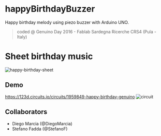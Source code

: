 # happyBirthdayBuzzer
Happy birthday melody using piezo buzzer with Arduino UNO.
> coded @ Genuino Day 2016 - Fablab Sardegna Ricerche CRS4 (Pula - Italy)

# Sheet birthday music
![happy-birthday-sheet](http://www.music-for-music-teachers.com/images/happy-birthday-lead-sheet.gif)

## Demo
https://123d.circuits.io/circuits/1959849-happy-birthday-genuino
![circuit](http://s32.postimg.org/5e311ef7p/Schermata_2016_04_26_alle_19_17_31.png)

## Collaborators
* Diego Marcia (@DiegoMarcia)
* Stefano Fadda (@StefanoF)
